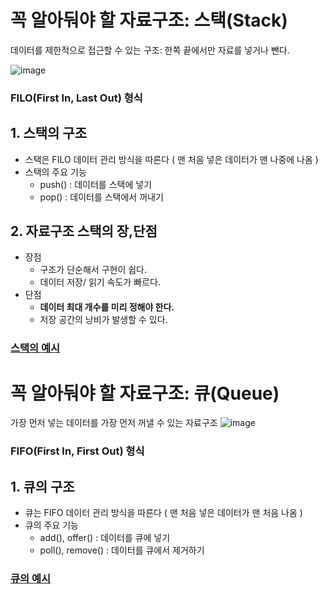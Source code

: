# 꼭 알아둬야 할 자료구조: 스택(Stack)
데이터를 제한적으로 접근할 수 있는 구조: 한쪽 끝에서만 자료를 넣거나 뺀다.

![image](https://user-images.githubusercontent.com/80665963/159161137-0facddbe-e5d5-46d5-bc93-18b3e9fbf97e.png)
### FILO(First In, Last Out) 형식


## 1. 스택의 구조 
* 스택은 FILO 데이터 관리 방식을 따른다 ( 맨 처음 넣은 데이터가 맨 나중에 나옴 )
* 스택의 주요 기능 
  * push() : 데이터를 스택에 넣기
  * pop() : 데이터를 스택에서 꺼내기


## 2. 자료구조 스택의 장,단점
* 장점
  * 구조가 단순해서 구현이 쉽다.
  * 데이터 저장/ 읽기 속도가 빠르다.
* 단점
  * **데이터 최대 개수를 미리 정해야 한다.**
  * 저장 공간의 낭비가 발생할 수 있다.

### [스택의 예시](https://github.com/gloz0315/Algorithm/blob/main/%EC%8A%A4%ED%83%9D%2C%ED%81%90/Stack.java)

## 


# 꼭 알아둬야 할 자료구조: 큐(Queue)
가장 먼저 넣는 데이터를 가장 먼저 꺼낼 수 있는 자료구조
![image](https://user-images.githubusercontent.com/80665963/159416390-54b91950-b171-48c6-8c49-c991328233a1.png)
### FIFO(First In, First Out) 형식

## 1. 큐의 구조
* 큐는 FIFO 데이터 관리 방식을 따른다 ( 맨 처음 넣은 데이터가 맨 처음 나옴 )
* 큐의 주요 기능
  * add(), offer() : 데이터를 큐에 넣기
  * poll(), remove() : 데이터를 큐에서 제거하기

### [큐의 예시](https://github.com/gloz0315/Algorithm/blob/main/%EC%8A%A4%ED%83%9D%2C%ED%81%90/Queue.java)
